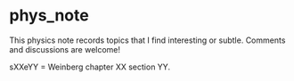 # phys_note

This physics note records topics that I find interesting or subtle. Comments and discussions are welcome!

sXXeYY = Weinberg chapter XX section YY.
